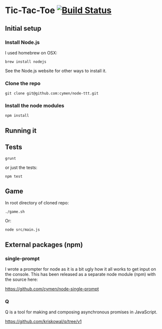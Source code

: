 # Tic-Tac-Toe [![Build Status](https://travis-ci.org/cymen/node-ttt.png?branch=master)](https://travis-ci.org/cymen/node-ttt)

## Initial setup

### Install Node.js

I used homebrew on OSX:

    brew install nodejs

See the Node.js website for other ways to install it.

### Clone the repo

    git clone git@github.com:cymen/node-ttt.git

### Install the node modules

    npm install

## Running it

## Tests

    grunt

or just the tests:

    npm test

## Game

In root directory of cloned repo:

    ./game.sh

Or:

    node src/main.js

## External packages (npm)

### single-prompt

I wrote a prompter for node as it is a bit ugly how it all works to get input
on the console. This has been released as a separate node module (npm) with
the source here:

https://github.com/cymen/node-single-prompt

### Q

Q is a tool for making and composing asynchronous promises in JavaScript.

https://github.com/kriskowal/q/tree/v1
